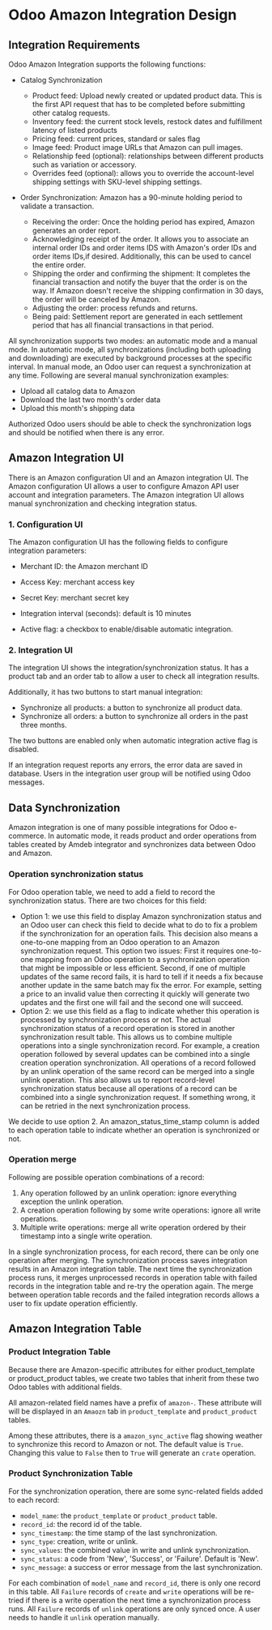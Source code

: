 # Odoo Amazon Integration Design

## Integration Requirements
Odoo Amazon Integration supports the following functions:

* Catalog Synchronization
    - Product feed: Upload newly created or updated product data. 
    This is the first API request that has to be completed before 
    submitting other catalog requests. 
    - Inventory feed: the current stock levels, restock dates
    and fulfillment latency of listed products
    - Pricing feed: current prices, standard or sales flag
    - Image feed: Product image URLs that Amazon can pull images.
    - Relationship feed (optional): relationships between different
    products such as variation or accessory. 
    - Overrides feed (optional): allows you to override the account-level
    shipping settings with SKU-level shipping settings. 
    
* Order Synchronization: Amazon has a 90-minute holding period to validate 
a transaction. 
    - Receiving the order: Once the holding period has expired, Amazon 
    generates an order report. 
    - Acknowledging receipt of the order. It allows you to associate 
    an internal order IDs and order items IDS with Amazon's order IDs 
    and order items IDs,if desired. Additionally, this can be used 
    to cancel the entire order. 
    - Shipping the order and confirming the shipment: It completes the 
    financial transaction and notify the buyer that the order is on the
    way. If Amazon doesn't receive the shipping confirmation in 30 days,
    the order will be canceled by Amazon.
    - Adjusting the order: process refunds and returns.
    - Being paid: Settlement report are generated in each settlement period
    that has all financial transactions in that period. 

All synchronization supports two modes: an automatic mode and a manual mode.
In automatic mode, all synchronizations (including both uploading
and downloading) are executed by background processes 
at the specific interval. In manual mode,
an Odoo user can request a synchronization at any time. 
Following are several manual synchronization examples:

* Upload all catalog data to Amazon
* Download the last two month's order data
* Upload this month's shipping data

Authorized Odoo users should be able to check the synchronization logs and 
should be notified when there is any error.

## Amazon Integration UI
There is an Amazon configuration UI and an Amazon integration UI.
The Amazon configuration UI allows a user to configure Amazon API user 
account and integration parameters. The Amazon integration UI allows 
manual synchronization and checking integration status.  

### 1. Configuration UI

The Amazon configuration UI has the following fields to configure 
integration parameters: 

* Merchant ID: the Amazon merchant ID 
* Access Key: merchant access key
* Secret Key: merchant secret key

* Integration interval (seconds): default is 10 minutes
* Active flag: a checkbox to enable/disable automatic integration.
    
### 2. Integration UI

The integration UI shows the integration/synchronization status. 
It has a product tab and an order tab to allow a user to check all 
integration results. 

Additionally, it has two buttons to start manual integration: 

* Synchronize all products: a button to synchronize all product data.
* Synchronize all orders: a button to synchronize all orders
in the past three months. 

The two buttons are enabled only when automatic integration active 
flag is disabled. 

If an integration request reports any errors, the error data are saved 
in database. Users in the integration user group will be notified 
using Odoo messages.

## Data Synchronization
Amazon integration is one of many possible integrations for Odoo
e-commerce. In automatic mode, it reads product and order operations
from tables created by Amdeb integrator and synchronizes data
between Odoo and Amazon.
 
### Operation synchronization status
For Odoo operation table, we need to add a field to record the
synchronization status. There are two choices for this field:

* Option 1: we use this field to display Amazon synchronization 
status and an Odoo user can check this field to decide what to 
do to fix a problem if the synchronization for an operation fails.
This decision also means a one-to-one mapping from an Odoo operation 
to an Amazon synchronization request. This option two issues: 
First it requires one-to-one mapping from an Odoo operation to a
synchronization operation that might be impossible or less efficient. 
Second, if one of multiple updates of the same record fails, it is
hard to tell if it needs a fix because another update in the same
batch may fix the error. For example, setting a price to 
an invalid value then correcting it quickly will generate 
two updates and the first one will fail and the second one
will succeed.
* Option 2: we use this field as a flag to indicate whether 
this operation is processed by synchronization process or not.
The actual synchronization status of a record operation is 
stored in another synchronization result table. This allows
us to combine multiple operations into a single synchronization 
record. For example, a creation operation followed by several
updates can be combined into a single creation operation 
synchronization. All operations of a record followed by 
an unlink operation of the same record can be merged into a single 
unlink operation. This also allows us to report record-level
synchronization status because all operations of a record can 
be combined into a single synchronization request. If something
wrong, it can be retried in the next synchronization process. 
 
We decide to use option 2. An amazon_status_time_stamp column 
is added to each operation table to indicate whether an 
operation is synchronized or not. 

### Operation merge
Following are possible operation combinations of a record: 

1. Any operation followed by an unlink operation: ignore everything
exception the unlink operation. 
2. A creation operation following by some write operations: ignore
all write operations. 
3. Multiple write operations: merge all write operation ordered by
their timestamp into a single write operation. 

In a single synchronization process, for each record, there can be 
only one operation after merging. The synchronization process
saves integration results in an Amazon integration table. 
The next time the synchronization process runs, 
it merges unprocessed records in operation table with failed records in
the integration table and re-try the operation again. 
The merge between operation table records and the failed integration
records allows a user to fix update operation efficiently. 

## Amazon Integration Table
### Product Integration Table
Because there are Amazon-specific attributes for either product_template
or product_product tables, we create two tables that inherit from these
two Odoo tables with additional fields.

All amazon-related field names have a prefix of `amazon-`.
These attribute will will be displayed in an `Amaozn` tab in 
`product_template` and `product_product` tables. 

Among these attributes, there is a `amazon_sync_active` flag showing
weather to synchronize this record to Amazon or not.
The default value is `True`. Changing this value to `False` 
then to `True` will generate an `crate` operation. 

### Product Synchronization Table
For the synchronization operation, there are some sync-related fields 
added to each record: 
* `model_name`: the `product_template` or `product_product` table.
* `record_id`: the record id of the table.
* `sync_timestamp`: the time stamp of the last synchronization.
* `sync_type`: creation, write or unlink. 
* `sync_values`: the combined value in write and unlink synchronization.
* `sync_status`: a code from 'New', 'Success', or 'Failure'. Default is 'New'.
* `sync_message`: a success or error message from the last synchronization.

For each combination of `model_name` and `record_id`, there is 
only one record in this table. All `Failure` records of `create` and 
`write` operations will be re-tried if there is a write operation the 
next time a synchronization process runs. All `Failure` records 
of `unlink` operations are only synced once. A user needs to handle it 
`unlink` operation manually. 
 
